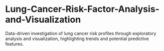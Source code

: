 # Lung-Cancer-Risk-Factor-Analysis-and-Visualization
Data-driven investigation of lung cancer risk profiles through exploratory analysis and visualization, highlighting trends and potential predictive features.
